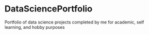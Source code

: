 # DataSciencePortfolio
Portfolio of data science projects completed by me for academic, self learning, and hobby purposes
